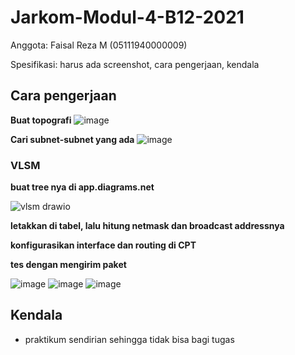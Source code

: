 # Jarkom-Modul-4-B12-2021

Anggota: Faisal Reza M (05111940000009)

Spesifikasi: harus ada screenshot, cara pengerjaan, kendala

## Cara pengerjaan
**Buat topografi**
![image](https://user-images.githubusercontent.com/11045113/143685901-8effe04e-67b6-4ac3-b150-16d047d9a951.png)

**Cari subnet-subnet yang ada**
![image](https://user-images.githubusercontent.com/11045113/143685993-eab465bf-cec8-4d4c-87e4-b183486c01cc.png)

### VLSM
**buat tree nya di app.diagrams.net**

![vlsm drawio](https://user-images.githubusercontent.com/11045113/143686124-0e24ce9d-cda3-4d96-b272-3d8ed40be011.png)

**letakkan di tabel, lalu hitung netmask dan broadcast addressnya**

**konfigurasikan interface dan routing di CPT**

**tes dengan mengirim paket**

![image](https://user-images.githubusercontent.com/11045113/143686461-dec5c004-7245-466f-8825-e0c65d424047.png)
![image](https://user-images.githubusercontent.com/11045113/143686462-e5b9d86c-255e-44c6-9a59-39636fbb61ba.png)
![image](https://user-images.githubusercontent.com/11045113/143686463-51744a3f-e20d-4b3f-beab-5d91ef493946.png)


## Kendala
- praktikum sendirian sehingga tidak bisa bagi tugas
